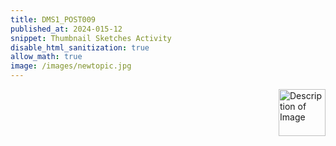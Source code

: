 ```yaml
---
title: DMS1_POST009
published_at: 2024-015-12
snippet: Thumbnail Sketches Activity
disable_html_sanitization: true
allow_math: true
image: /images/newtopic.jpg
---
```


<img src="https://www.hardjewelry.com/cdn/shop/files/ezgif.com-gif-maker_3.gif?v=1649272041" alt="Description of Image" style="float:right; margin-left:20px; width:75px; height:auto;">
